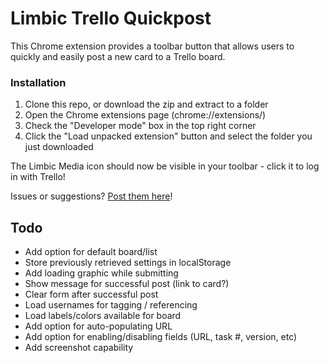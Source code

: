 # Limbic Trello Quickpost

This Chrome extension provides a toolbar button that allows users to quickly and easily post a new card to a Trello board.

### Installation

1. Clone this repo, or download the zip and extract to a folder
1. Open the Chrome extensions page (chrome://extensions/)
1. Check the "Developer mode" box in the top right corner
1. Click the "Load unpacked extension" button and select the folder you just downloaded

The Limbic Media icon should now be visible in your toolbar - click it to log in with Trello!

Issues or suggestions? [Post them here](https://github.com/emcniece/limbic-trello-quickpost/issues)!

## Todo

- Add option for default board/list
- Store previously retrieved settings in localStorage
- Add loading graphic while submitting
- Show message for successful post (link to card?)
- Clear form after successful post
- Load usernames for tagging / referencing
- Load labels/colors available for board
- Add option for auto-populating URL
- Add option for enabling/disabling fields (URL, task #, version, etc)
- Add screenshot capability